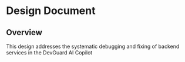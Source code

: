 # Design Document

## Overview

This design addresses the systematic debugging and fixing of backend services in the DevGuard AI Copilot 